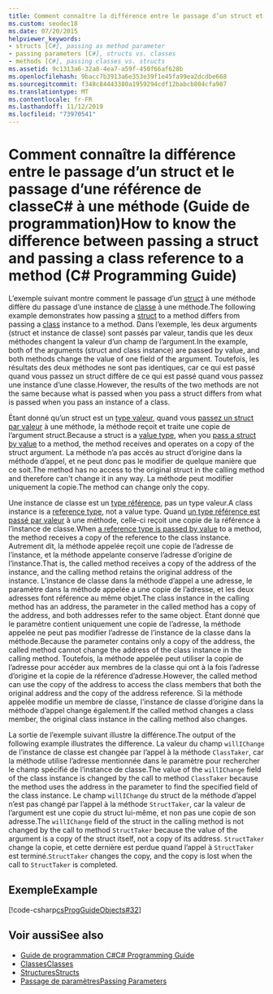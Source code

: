 ```yaml
---
title: Comment connaître la différence entre le passage d’un struct et le passage d’une référence de classe C# à un guide de programmation de méthode
ms.custom: seodec18
ms.date: 07/20/2015
helpviewer_keywords:
- structs [C#], passing as method parameter
- passing parameters [C#], structs vs. classes
- methods [C#], passing classes vs. structs
ms.assetid: 9c1313a6-32a8-4ea7-a59f-450f66af628b
ms.openlocfilehash: 9bacc7b3913a6e353e39f1e45fa99ea2dcdbe668
ms.sourcegitcommit: f348c84443380a1959294cdf12babcb804cfa987
ms.translationtype: MT
ms.contentlocale: fr-FR
ms.lasthandoff: 11/12/2019
ms.locfileid: "73970541"
---
```

# <a name="how-to-know-the-difference-between-passing-a-struct-and-passing-a-class-reference-to-a-method-c-programming-guide"></a><span data-ttu-id="80084-102">Comment connaître la différence entre le passage d’un struct et le passage d’une référence de classeC# à une méthode (Guide de programmation)</span><span class="sxs-lookup"><span data-stu-id="80084-102">How to know the difference between passing a struct and passing a class reference to a method (C# Programming Guide)</span></span>
<span data-ttu-id="80084-103">L’exemple suivant montre comment le passage d’un [struct](../../language-reference/keywords/struct.md) à une méthode diffère du passage d’une instance de [classe](../../language-reference/keywords/class.md) à une méthode.</span><span class="sxs-lookup"><span data-stu-id="80084-103">The following example demonstrates how passing a [struct](../../language-reference/keywords/struct.md) to a method differs from passing a [class](../../language-reference/keywords/class.md) instance to a method.</span></span> <span data-ttu-id="80084-104">Dans l’exemple, les deux arguments (struct et instance de classe) sont passés par valeur, tandis que les deux méthodes changent la valeur d’un champ de l’argument.</span><span class="sxs-lookup"><span data-stu-id="80084-104">In the example, both of the arguments (struct and class instance) are passed by value, and both methods change the value of one field of the argument.</span></span> <span data-ttu-id="80084-105">Toutefois, les résultats des deux méthodes ne sont pas identiques, car ce qui est passé quand vous passez un struct diffère de ce qui est passé quand vous passez une instance d’une classe.</span><span class="sxs-lookup"><span data-stu-id="80084-105">However, the results of the two methods are not the same because what is passed when you pass a struct differs from what is passed when you pass an instance of a class.</span></span>  
  
 <span data-ttu-id="80084-106">Étant donné qu’un struct est un [type valeur](../../language-reference/keywords/value-types.md), quand vous [passez un struct par valeur](./passing-value-type-parameters.md) à une méthode, la méthode reçoit et traite une copie de l’argument struct.</span><span class="sxs-lookup"><span data-stu-id="80084-106">Because a struct is a [value type](../../language-reference/keywords/value-types.md), when you [pass a struct by value](./passing-value-type-parameters.md) to a method, the method receives and operates on a copy of the struct argument.</span></span> <span data-ttu-id="80084-107">La méthode n’a pas accès au struct d’origine dans la méthode d’appel, et ne peut donc pas le modifier de quelque manière que ce soit.</span><span class="sxs-lookup"><span data-stu-id="80084-107">The method has no access to the original struct in the calling method and therefore can't change it in any way.</span></span> <span data-ttu-id="80084-108">La méthode peut modifier uniquement la copie.</span><span class="sxs-lookup"><span data-stu-id="80084-108">The method can change only the copy.</span></span>  
  
 <span data-ttu-id="80084-109">Une instance de classe est un [type référence](../../language-reference/keywords/reference-types.md), pas un type valeur.</span><span class="sxs-lookup"><span data-stu-id="80084-109">A class instance is a [reference type](../../language-reference/keywords/reference-types.md), not a value type.</span></span> <span data-ttu-id="80084-110">Quand [un type référence est passé par valeur](./passing-reference-type-parameters.md) à une méthode, celle-ci reçoit une copie de la référence à l’instance de classe.</span><span class="sxs-lookup"><span data-stu-id="80084-110">When [a reference type is passed by value](./passing-reference-type-parameters.md) to a method, the method receives a copy of the reference to the class instance.</span></span> <span data-ttu-id="80084-111">Autrement dit, la méthode appelée reçoit une copie de l’adresse de l’instance, et la méthode appelante conserve l’adresse d’origine de l’instance.</span><span class="sxs-lookup"><span data-stu-id="80084-111">That is, the called method receives a copy of the address of the instance, and the calling method retains the original address of the instance.</span></span> <span data-ttu-id="80084-112">L’instance de classe dans la méthode d’appel a une adresse, le paramètre dans la méthode appelée a une copie de l’adresse, et les deux adresses font référence au même objet.</span><span class="sxs-lookup"><span data-stu-id="80084-112">The class instance in the calling method has an address, the parameter in the called method has a copy of the address, and both addresses refer to the same object.</span></span> <span data-ttu-id="80084-113">Étant donné que le paramètre contient uniquement une copie de l’adresse, la méthode appelée ne peut pas modifier l’adresse de l’instance de la classe dans la méthode.</span><span class="sxs-lookup"><span data-stu-id="80084-113">Because the parameter contains only a copy of the address, the called method cannot change the address of the class instance in the calling method.</span></span> <span data-ttu-id="80084-114">Toutefois, la méthode appelée peut utiliser la copie de l’adresse pour accéder aux membres de la classe qui ont à la fois l’adresse d’origine et la copie de la référence d’adresse.</span><span class="sxs-lookup"><span data-stu-id="80084-114">However, the called method can use the copy of the address to access the class members that both the original address and the copy of the address reference.</span></span> <span data-ttu-id="80084-115">Si la méthode appelée modifie un membre de classe, l’instance de classe d’origine dans la méthode d’appel change également.</span><span class="sxs-lookup"><span data-stu-id="80084-115">If the called method changes a class member, the original class instance in the calling method also changes.</span></span>  
  
 <span data-ttu-id="80084-116">La sortie de l’exemple suivant illustre la différence.</span><span class="sxs-lookup"><span data-stu-id="80084-116">The output of the following example illustrates the difference.</span></span> <span data-ttu-id="80084-117">La valeur du champ `willIChange` de l’instance de classe est changée par l’appel à la méthode `ClassTaker`, car la méthode utilise l’adresse mentionnée dans le paramètre pour rechercher le champ spécifié de l’instance de classe.</span><span class="sxs-lookup"><span data-stu-id="80084-117">The value of the `willIChange` field of the class instance is changed by the call to method `ClassTaker` because the method uses the address in the parameter to find the specified field of the class instance.</span></span> <span data-ttu-id="80084-118">Le champ `willIChange` du struct de la méthode d’appel n’est pas changé par l’appel à la méthode `StructTaker`, car la valeur de l’argument est une copie du struct lui-même, et non pas une copie de son adresse.</span><span class="sxs-lookup"><span data-stu-id="80084-118">The `willIChange` field of the struct in the calling method is not changed by the call to method `StructTaker` because the value of the argument is a copy of the struct itself, not a copy of its address.</span></span> <span data-ttu-id="80084-119">`StructTaker` change la copie, et cette dernière est perdue quand l’appel à `StructTaker` est terminé.</span><span class="sxs-lookup"><span data-stu-id="80084-119">`StructTaker` changes the copy, and the copy is lost when the call to `StructTaker` is completed.</span></span>  
  
## <a name="example"></a><span data-ttu-id="80084-120">Exemple</span><span class="sxs-lookup"><span data-stu-id="80084-120">Example</span></span>  
 [!code-csharp[csProgGuideObjects#32](~/samples/snippets/csharp/VS_Snippets_VBCSharp/csProgGuideObjects/CS/Objects.cs#32)]  
  
## <a name="see-also"></a><span data-ttu-id="80084-121">Voir aussi</span><span class="sxs-lookup"><span data-stu-id="80084-121">See also</span></span>

- [<span data-ttu-id="80084-122">Guide de programmation C#</span><span class="sxs-lookup"><span data-stu-id="80084-122">C# Programming Guide</span></span>](../index.md)
- [<span data-ttu-id="80084-123">Classes</span><span class="sxs-lookup"><span data-stu-id="80084-123">Classes</span></span>](./classes.md)
- [<span data-ttu-id="80084-124">Structures</span><span class="sxs-lookup"><span data-stu-id="80084-124">Structs</span></span>](./structs.md)
- [<span data-ttu-id="80084-125">Passage de paramètres</span><span class="sxs-lookup"><span data-stu-id="80084-125">Passing Parameters</span></span>](./passing-parameters.md)
